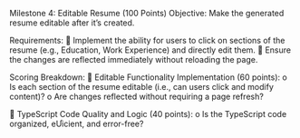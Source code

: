 Milestone 4: Editable Resume (100 Points)
Objective:
Make the generated resume editable after it’s created.

Requirements:
 Implement the ability for users to click on sections of the resume (e.g., Education, Work
Experience) and directly edit them.
 Ensure the changes are reflected immediately without reloading the page.

Scoring Breakdown:
 Editable Functionality Implementation (60 points):
o Is each section of the resume editable (i.e., can users click and modify content)?
o Are changes reflected without requiring a page refresh?

 TypeScript Code Quality and Logic (40 points):
o Is the TypeScript code organized, eƯicient, and error-free? 
